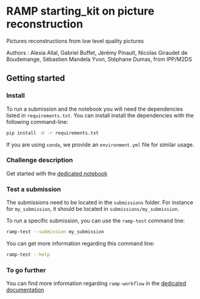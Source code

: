 # RAMP starting_kit on picture reconstruction
Pictures reconstructions from low level quality pictures

Authors : Alexia Allal, Gabriel Buffet, Jérémy Pinault, Nicolas Giraudet de Boudemange, Sébastien Mandela Yvon, Stéphane Dumas, from IPP/M2DS 

## Getting started

### Install

To run a submission and the notebook you will need the dependencies listed
in `requirements.txt`. You can install install the dependencies with the
following command-line:

```bash
pip install -U -r requirements.txt
```

If you are using `conda`, we provide an `environment.yml` file for similar
usage.

### Challenge description

Get started with the [dedicated notebook](.ipynb)


### Test a submission

The submissions need to be located in the `submissions` folder. For instance
for `my_submission`, it should be located in `submissions/my_submission`.

To run a specific submission, you can use the `ramp-test` command line:

```bash
ramp-test --submission my_submission
```

You can get more information regarding this command line:

```bash
ramp-test --help
```

### To go further

You can find more information regarding `ramp-workflow` in the
[dedicated documentation](https://paris-saclay-cds.github.io/ramp-docs/ramp-workflow/stable/using_kits.html)
